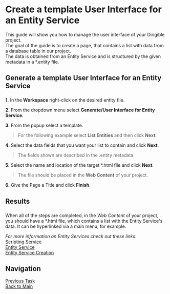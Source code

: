 # Create a template User Interface for an Entity Service

This guide will show you how to manage the user interface of your Dirigible project.
</br>
The goal of the guide is to create a page, that contains a list with data from a database table in our project.
</br>The data is obtained from an Entity Service and is structured by the given metadata in a *.entity file.

Generate a template User Interface for an Entity Service
---
###

**1.**  In the **Workspace** right-click on the desired entity file.

**2.** From the dropdown menu select **Generate/User Interface for Entity Service**.

**3.**  From the popup select a template. 

> For the following example select **List Entities** and then click **Next**.

**4.**  Select the data fields that you want your list to contain and click **Next**.

> The fields shown are described in the .entity metadata.

**5.**  Select the name and location of the target *.html file and click **Next**.

> The file should be placed in the **Web Content** of your project.

**6.**  Give the Page a Title and click **Finish**.

Results
----
###

 When all of the steps are completed, in the *Web Content* of your project, you should have a *.html file,
 which contains a list with the Entity Service's data. It can be hyperlinked via a main menu, for example.

_For more information on Entity Services check out these links_: 
</br> [Scripting Service](http://www.dirigible.io/help/scripting_services.html)
</br> [Entity Service](http://www.dirigible.io/help/entity_service.html)
</br> [Entity Service Creation](http://www.dirigible.io/samples/entity_service.html)

## Navigation
[Previous Task](https://github.com/dirigiblelabs/curriculum/blob/master/IvoYakov/DirigibleDoc/Guides/CreateEntityService.md)</br>
[Back to Main](https://github.com/dirigiblelabs/curriculum/blob/master/IvoYakov/DirigibleDoc/)</br>
